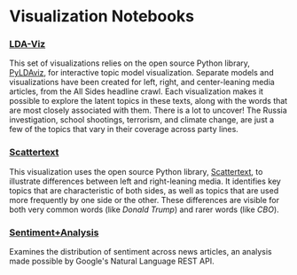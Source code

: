 # Visualization Notebooks

### [LDA-Viz](https://github.com/pkipsy/news-lens/blob/master/Visualization/LDA-Viz.ipynb)
This set of visualizations relies on the open source Python library, [PyLDAviz](https://github.com/bmabey/pyLDAvis), for interactive topic model visualization. 
Separate models and visualizations have been created for left, right, and center-leaning media articles, from the All Sides headline crawl.
Each visualization makes it possible to explore the latent topics in these texts, along with the words that are most closely associated with them. 
There is a lot to uncover! The Russia investigation, school shootings, terrorism, and climate change, are just a few of the topics that vary in their coverage across party lines.

### [Scattertext]()
This visualization uses the open source Python library, [Scattertext](https://github.com/JasonKessler/scattertext), to illustrate differences between left and right-leaning media. 
It identifies key topics that are characteristic of both sides, as well as topics that are used more frequently by one side or the other. 
These differences are visible for both very common words (like <i>Donald Trump</i>) and rarer words (like <i>CBO</i>). 

### [Sentiment+Analysis]()
Examines the distribution of sentiment across news articles, an analysis made possible by Google's Natural Language REST API. 
